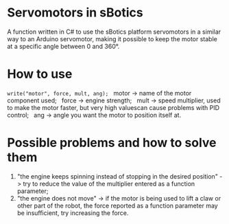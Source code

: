 # Servomotors in sBotics
A function written in C# to use the sBotics platform servomotors in a similar way to an Arduino servomotor, making it possible to keep the motor stable at a specific angle between 0 and 360°.
# How to use
```write("motor", force, mult, ang);```
&nbsp;
motor ->  name of the motor component used;
&nbsp;
force ->  engine strength;
&nbsp;
mult  ->  speed multiplier, used to make the motor faster, but very high values ​​can cause problems with PID control;
&nbsp;
ang   ->  angle you want the motor to position itself at.
&nbsp;
# Possible problems and how to solve them
1. "the engine keeps spinning instead of stopping in the desired position" -> try to reduce the value of the multiplier entered as a function parameter;
2. "the engine does not move" -> if the motor is being used to lift a claw or other part of the robot, the force reported as a function parameter may be insufficient, try increasing the force.
